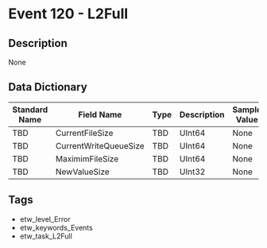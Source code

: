 # Event 120 - L2Full

## Description
None

## Data Dictionary
|Standard Name|Field Name|Type|Description|Sample Value|
|---|---|---|---|---|
|TBD|CurrentFileSize|TBD|UInt64|None|None|
|TBD|CurrentWriteQueueSize|TBD|UInt64|None|None|
|TBD|MaximimFileSize|TBD|UInt64|None|None|
|TBD|NewValueSize|TBD|UInt32|None|None|

## Tags
* etw_level_Error
* etw_keywords_Events
* etw_task_L2Full